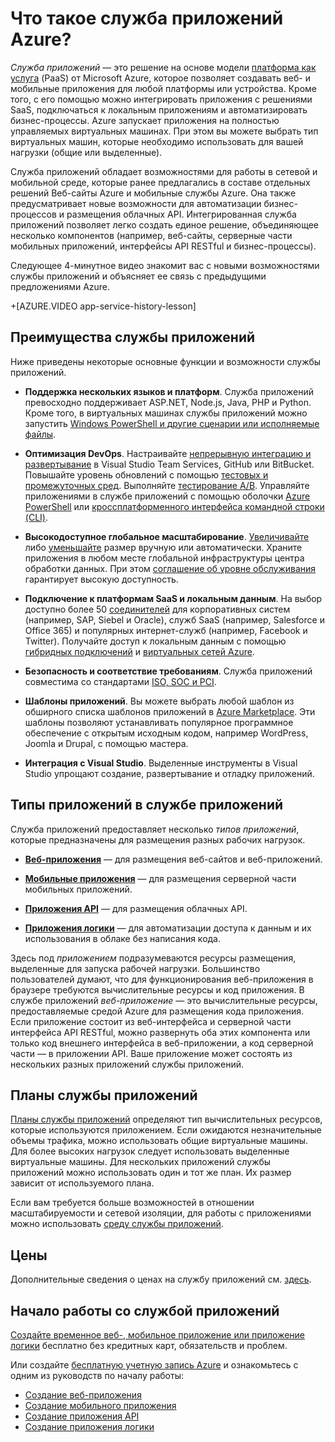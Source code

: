 <properties 
	pageTitle="Создание мобильных и веб-приложений в службе приложений Azure | Microsoft Azure" 
	description="Узнайте, как служба приложений Azure позволяет разрабатывать и развертывать веб-приложения и мобильные приложения, а также управлять ими." 
	keywords="служба приложений, служба приложений Azure, стоимость службы приложений, масштабировать, масштабируемый, развертывание приложений, развертывание приложений Azure, PaaS, платформа как услуга"
	services="app-service" 
	documentationCenter="" 
	authors="omarkmsft" 
	manager="dwrede" 
	editor="jimbe"/>

<tags 
	ms.service="app-service" 
	ms.workload="na" 
	ms.tgt_pltfrm="na" 
	ms.devlang="na" 
	ms.topic="get-started-article" 
	ms.date="05/25/2016" 
	ms.author="omark"/>

# Что такое служба приложений Azure?

*Служба приложений* — это решение на основе модели [платформа как услуга](https://en.wikipedia.org/wiki/Platform_as_a_service) (PaaS) от Microsoft Azure, которое позволяет создавать веб- и мобильные приложения для любой платформы или устройства. Кроме того, с его помощью можно интегрировать приложения с решениями SaaS, подключаться к локальным приложениям и автоматизировать бизнес-процессы. Azure запускает приложения на полностью управляемых виртуальных машинах. При этом вы можете выбрать тип виртуальных машин, которые необходимо использовать для вашей нагрузки (общие или выделенные).

Служба приложений обладает возможностями для работы в сетевой и мобильной среде, которые ранее предлагались в составе отдельных решений Веб-сайты Azure и мобильные службы Azure. Она также предусматривает новые возможности для автоматизации бизнес-процессов и размещения облачных API. Интегрированная служба приложений позволяет легко создать единое решение, объединяющее несколько компонентов (например, веб-сайты, серверные части мобильных приложений, интерфейсы API RESTful и бизнес-процессы).

Следующее 4-минутное видео знакомит вас с новыми возможностями службы приложений и объясняет ее связь с предыдущими предложениями Azure.

\+[AZURE.VIDEO app-service-history-lesson] 

## Преимущества службы приложений

Ниже приведены некоторые основные функции и возможности службы приложений.

- **Поддержка нескольких языков и платформ**. Служба приложений превосходно поддерживает ASP.NET, Node.js, Java, PHP и Python. Кроме того, в виртуальных машинах службы приложений можно запустить [Windows PowerShell и другие сценарии или исполняемые файлы](../app-service-web/web-sites-create-web-jobs.md).

- **Оптимизация DevOps**. Настраивайте [непрерывную интеграцию и развертывание](../app-service-web/app-service-continous-deployment.md) в Visual Studio Team Services, GitHub или BitBucket. Повышайте уровень обновлений с помощью [тестовых и промежуточных сред](../app-service-web/web-sites-staged-publishing.md). Выполняйте [тестирование A/B](../app-service-web/app-service-web-test-in-production-get-start.md). Управляйте приложениями в службе приложений с помощью оболочки [Azure PowerShell](../powershell-install-configure.md) или [кроссплатформенного интерфейса командной строки (CLI)](../xplat-cli-install.md).
 
- **Высокодоступное глобальное масштабирование**. [Увеличивайте](../app-service-web/web-sites-scale.md) либо [уменьшайте](../azure-portal/insights-how-to-scale.md) размер вручную или автоматически. Храните приложения в любом месте глобальной инфраструктуры центра обработки данных. При этом [соглашение об уровне обслуживания](https://azure.microsoft.com/support/legal/sla/app-service/) гарантирует высокую доступность.

- **Подключение к платформам SaaS и локальным данным**. На выбор доступно более 50 [соединителей](../connectors/apis-list.md) для корпоративных систем (например, SAP, Siebel и Oracle), служб SaaS (например, Salesforce и Office 365) и популярных интернет-служб (например, Facebook и Twitter). Получайте доступ к локальным данным с помощью [гибридных подключений](../biztalk-services/integration-hybrid-connection-overview.md) и [виртуальных сетей Azure](../app-service-web/web-sites-integrate-with-vnet.md).

- **Безопасность и соответствие требованиям**. Служба приложений совместима со стандартами [ISO, SOC и PCI](https://www.microsoft.com/TrustCenter/).

- **Шаблоны приложений**. Вы можете выбрать любой шаблон из обширного списка шаблонов приложений в [Azure Marketplace](https://azure.microsoft.com/marketplace/). Эти шаблоны позволяют устанавливать популярное программное обеспечение с открытым исходным кодом, например WordPress, Joomla и Drupal, с помощью мастера.

- **Интеграция с Visual Studio**. Выделенные инструменты в Visual Studio упрощают создание, развертывание и отладку приложений.

## Типы приложений в службе приложений

Служба приложений предоставляет несколько *типов приложений*, которые предназначены для размещения разных рабочих нагрузок.

- [**Веб-приложения**](../app-service-web/app-service-web-overview.md) — для размещения веб-сайтов и веб-приложений.

- [**Мобильные приложения**](../app-service-mobile/app-service-mobile-value-prop.md) — для размещения серверной части мобильных приложений.
   
- [**Приложения API**](../app-service-api/app-service-api-apps-why-best-platform.md) — для размещения облачных API.
 
- [**Приложения логики**](../app-service-logic/app-service-logic-what-are-logic-apps.md) — для автоматизации доступа к данным и их использования в облаке без написания кода.

Здесь под *приложением* подразумеваются ресурсы размещения, выделенные для запуска рабочей нагрузки. Большинство пользователей думают, что для функционирования веб-приложения в браузере требуются вычислительные ресурсы и код приложения. В службе приложений *веб-приложение* — это вычислительные ресурсы, предоставляемые средой Azure для размещения кода приложения. Если приложение состоит из веб-интерфейса и серверной части интерфейса API RESTful, можно развернуть оба этих компонента или только код внешнего интерфейса в веб-приложении, а код серверной части — в приложении API. Ваше приложение может состоять из нескольких разных приложений службы приложений.

## Планы службы приложений

[Планы службы приложений](azure-web-sites-web-hosting-plans-in-depth-overview.md) определяют тип вычислительных ресурсов, которые используются приложением. Если ожидаются незначительные объемы трафика, можно использовать общие виртуальные машины. Для более высоких нагрузок следует использовать выделенные виртуальные машины. Для нескольких приложений службы приложений можно использовать один и тот же план. Их размер зависит от используемого плана.

Если вам требуется больше возможностей в отношении масштабируемости и сетевой изоляции, для работы с приложениями можно использовать [среду службы приложений](../app-service-web/app-service-app-service-environment-intro.md).

## Цены

Дополнительные сведения о ценах на службу приложений см. [здесь](https://azure.microsoft.com/pricing/details/app-service/).

## Начало работы со службой приложений

[Создайте временное веб-, мобильное приложение или приложение логики](http://go.microsoft.com/fwlink/?LinkId=523751) бесплатно без кредитных карт, обязательств и проблем.

Или создайте [бесплатную учетную запись Azure](https://azure.microsoft.com/pricing/free-trial/) и ознакомьтесь с одним из руководств по началу работы:

* [Создание веб-приложения](../app-service-web/app-service-web-get-started.md)
* [Создание мобильного приложения](../app-service-mobile/app-service-mobile-android-get-started.md)
* [Создание приложения API](../app-service-api/app-service-api-dotnet-get-started.md)
* [Создание приложения логики](../app-service-logic/app-service-logic-create-a-logic-app.md)

<!---HONumber=AcomDC_0706_2016-->